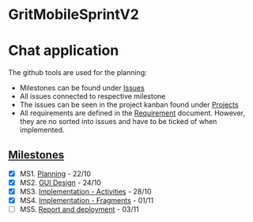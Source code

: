 # GritMobileSprintV2
# Chat application

The github tools are used for the planning: 
- Milestones can be found under [Issues](https://github.com/tallner/GritMobileSprintV2/issues)  
- All issues connected to respective milestone
- The issues can be seen in the project kanban found under [Projects](https://github.com/users/tallner/projects/4)
- All requirements are defined in the [Requirement](https://github.com/tallner/GritMobileSprintV2/blob/f0d4d3238102a311249d8b93f3a355aa2e3ddfc6/doc/Planning/Requirements.md) document. However, they are no sorted into issues and have to be ticked of when implemented.
  
## [Milestones](https://github.com/tallner/GritMobileSprintV2/milestones)
- [x] MS1. [Planning](https://github.com/tallner/GritMobileSprintV2/milestone/1) - 22/10
- [x] MS2. [GUI Design](https://github.com/tallner/GritMobileSprintV2/milestone/2) - 24/10
- [x] MS3. [Implementation - Activities](https://github.com/tallner/GritMobileSprintV2/milestone/3) - 28/10
- [x] MS4. [Implementation - Fragments](https://github.com/tallner/GritMobileSprintV2/milestone/4) - 01/11
- [ ] MS5. [Report and deployment](https://github.com/tallner/GritMobileSprintV2/milestone/5) - 03/11
